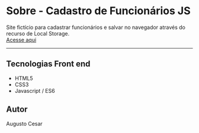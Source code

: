 # Sobre - Cadastro de Funcionários JS
Site fictício para cadastrar funcionários e salvar no navegador através do recurso de Local Storage.<br>
[Acesse aqui](https://augustotwz.github.io/App-cadastro-funcionarios/)

---

## Tecnologias Front end
- HTML5
- CSS3
- Javascript / ES6

## Autor
Augusto Cesar
